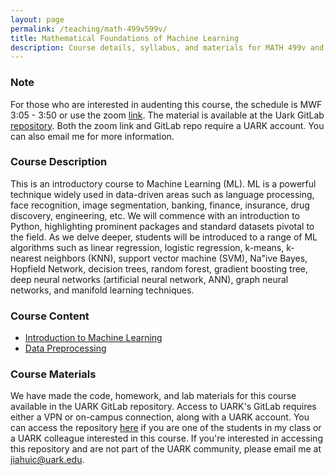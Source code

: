 ```yaml
---
layout: page
permalink: /teaching/math-499v599v/
title: Mathematical Foundations of Machine Learning
description: Course details, syllabus, and materials for MATH 499v and MATH 599v.
---
```


### Note
For those who are interested in audenting this course, the schedule is MWF 3:05 - 3:50 or use the zoom [link](https://uark.zoom.us/j/83459027040?pwd=QmsrUHY1R3RrZU9OMEg2L2NaL1dWZz09). The material is available at the Uark GitLab [repository](https://git.uark.edu/jiahuic/math-499v-599v-mfml). Both the zoom link and GitLab repo require a UARK account. You can also email me for more information.

### Course Description
This is an introductory course to Machine Learning (ML). ML is a powerful technique widely used in data-driven areas such as language processing, face recognition, image segmentation, banking, finance, insurance, drug discovery, engineering, etc. 
We will commence with an introduction to Python, highlighting prominent packages and standard datasets pivotal to the field. As we delve deeper, students will be introduced to a range of ML algorithms such as linear regression, logistic regression, k-means, k-nearest neighbors (KNN), support vector machine (SVM), Na"ive Bayes, Hopfield Network, decision trees, random forest, gradient boosting tree, deep neural networks (artificial neural network, ANN), graph neural networks, and manifold learning techniques.

### Course Content
- [Introduction to Machine Learning](lec1)
- [Data Preprocessing](lec2)

### Course Materials
We have made the code, homework, and lab materials for this course available in the UARK GitLab repository. Access to UARK's GitLab requires either a VPN or on-campus connection, along with a UARK account. You can access the repository [here](https://git.uark.edu/jiahuic/math-499v-599v-mfml) if you are one of the students in my class or a UARK colleague interested in this course. If you're interested in accessing this repository and are not part of the UARK community, please email me at jiahuic@uark.edu.
